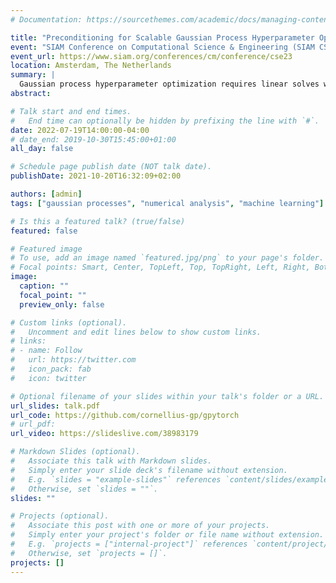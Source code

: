 ```yaml
---
# Documentation: https://sourcethemes.com/academic/docs/managing-content/

title: "Preconditioning for Scalable Gaussian Process Hyperparameter Optimization"
event: "SIAM Conference on Computational Science & Engineering (SIAM CSE)"
event_url: https://www.siam.org/conferences/cm/conference/cse23
location: Amsterdam, The Netherlands
summary: | 
  Gaussian process hyperparameter optimization requires linear solves with, and log-determinants of, large kernel matrices. Iterative numerical techniques are becoming popular to scale to larger datasets, relying on the conjugate gradient method (CG) for the linear solves and stochastic trace estimation for the log-determinant. This work introduces new algorithmic and theoretical insights for preconditioning these computations. While preconditioning is well understood in the context of CG, we demonstrate that it can also accelerate convergence and reduce variance of the estimates for the log-determinant and its derivative. We prove general probabilistic error bounds for the preconditioned computation of the log-determinant, log-marginal likelihood and its derivatives. Additionally, we derive specific rates for a range of kernel-preconditioner combinations, showing that up to exponential convergence can be achieved. Our theoretical results enable provably efficient optimization of kernel hyperparameters, which we validate empirically on large-scale benchmark problems. There our approach accelerates training by up to an order of magnitude.
abstract:

# Talk start and end times.
#   End time can optionally be hidden by prefixing the line with `#`.
date: 2022-07-19T14:00:00-04:00
# date_end: 2019-10-30T15:45:00+01:00
all_day: false

# Schedule page publish date (NOT talk date).
publishDate: 2021-10-20T16:32:09+02:00

authors: [admin]
tags: ["gaussian processes", "numerical analysis", "machine learning"]

# Is this a featured talk? (true/false)
featured: false

# Featured image
# To use, add an image named `featured.jpg/png` to your page's folder.
# Focal points: Smart, Center, TopLeft, Top, TopRight, Left, Right, BottomLeft, Bottom, BottomRight.
image:
  caption: ""
  focal_point: ""
  preview_only: false

# Custom links (optional).
#   Uncomment and edit lines below to show custom links.
# links:
# - name: Follow
#   url: https://twitter.com
#   icon_pack: fab
#   icon: twitter

# Optional filename of your slides within your talk's folder or a URL.
url_slides: talk.pdf
url_code: https://github.com/cornellius-gp/gpytorch
# url_pdf:
url_video: https://slideslive.com/38983179

# Markdown Slides (optional).
#   Associate this talk with Markdown slides.
#   Simply enter your slide deck's filename without extension.
#   E.g. `slides = "example-slides"` references `content/slides/example-slides.md`.
#   Otherwise, set `slides = ""`.
slides: ""

# Projects (optional).
#   Associate this post with one or more of your projects.
#   Simply enter your project's folder or file name without extension.
#   E.g. `projects = ["internal-project"]` references `content/project/deep-learning/index.md`.
#   Otherwise, set `projects = []`.
projects: []
---
```

